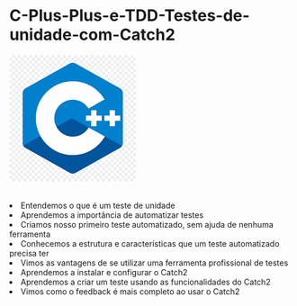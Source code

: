 # C-Plus-Plus-e-TDD-Testes-de-unidade-com-Catch2

<img src="https://github.com/marcospatton/C_plus_plus_Introducao_-a_-linguagem_e_STL/blob/main/c.png"></a>
<br><br>


<li>Entendemos o que é um teste de unidade
<li>Aprendemos a importância de automatizar testes
<li>Criamos nosso primeiro teste automatizado, sem ajuda de nenhuma ferramenta
<li>Conhecemos a estrutura e características que um teste automatizado precisa ter
<li>Vimos as vantagens de se utilizar uma ferramenta profissional de testes
<li>Aprendemos a instalar e configurar o Catch2
<li>Aprendemos a criar um teste usando as funcionalidades do Catch2
<li>Vimos como o feedback é mais completo ao usar o Catch2
